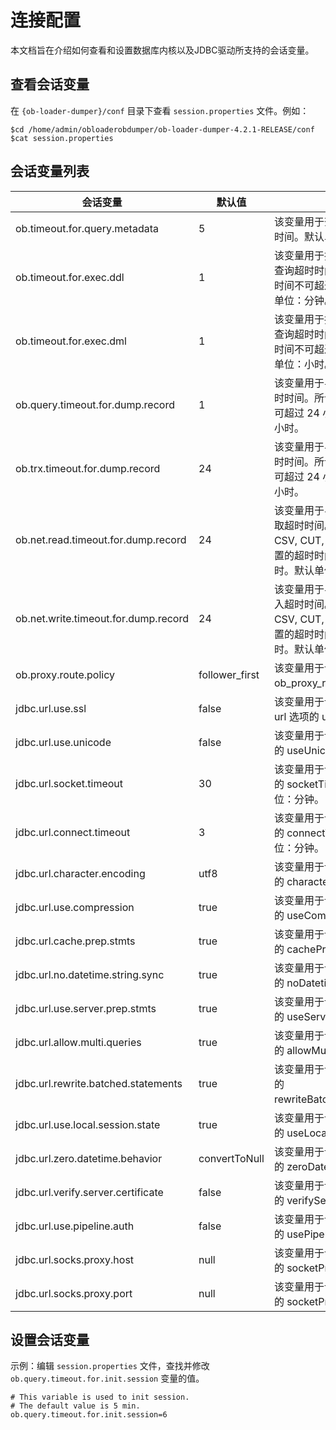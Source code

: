 # 连接配置

本文档旨在介绍如何查看和设置数据库内核以及JDBC驱动所支持的会话变量。

## 查看会话变量

在 `{ob-loader-dumper}/conf` 目录下查看 `session.properties` 文件。例如：

```shell
$cd /home/admin/obloaderobdumper/ob-loader-dumper-4.2.1-RELEASE/conf
$cat session.properties
```

## 会话变量列表

|         会话变量    |  默认值   |  说明 |
|-----------------|---------|---------|
| ob.timeout.for.query.metadata   | 5 | 该变量用于查询元数据的超时时间。默认单位：分钟。         |
|  ob.timeout.for.exec.ddl  | 1 | 该变量用于执行 DDL 语句的查询超时时间。所设置的超时时间不可超过 60 分钟。默认单位：分钟。         |
|  ob.timeout.for.exec.dml  | 1 | 该变量用于执行 DML 语句的查询超时时间。所设置的超时时间不可超过 24 小时。默认单位：小时。         |
|  ob.query.timeout.for.dump.record  | 1 | 该变量用于导出记录的查询超时时间。所设置的超时时间不可超过 24 小时。默认单位：小时。         |
| ob.trx.timeout.for.dump.record | 24 | 该变量用于导出记录的事务超时时间。所设置的超时时间不可超过 24 小时。 默认单位：小时。       |
| ob.net.read.timeout.for.dump.record| 24 | 该变量用于导出记录的网络读取超时时间。该记录支持 CSV, CUT, SQL 格式。所设置的超时时间不可超过 24 小时。默认单位：小时。       |
| ob.net.write.timeout.for.dump.record| 24 | 该变量用于导出记录的网络写入超时时间。该记录支持 CSV, CUT, SQL 格式。所设置的超时时间不可超过 24 小时。默认单位：小时。       |
| ob.proxy.route.policy | follower_first | 该变量用于设置会话变量 ob_proxy_route_policy。 |
| jdbc.url.use.ssl | false | 该变量用于设置会话变量 jdbc url 选项的 use.ssl。 |
| jdbc.url.use.unicode | false | 该变量用于设置 jdbc url 选项的 useUnicode。       |
|jdbc.url.socket.timeout | 30 | 该变量用于设置 jdbc url 选项的 socketTimeout。 默认单位：分钟。       |
|  jdbc.url.connect.timeout| 3 | 该变量用于设置 jdbc url 选项的 connectTimeout。 默认单位：分钟。       |
| jdbc.url.character.encoding | utf8 | 该变量用于设置 jdbc url 选项的 characterEncoding。       |
|jdbc.url.use.compression  | true | 该变量用于设置 jdbc url 选项的 useCompression。      |
|jdbc.url.cache.prep.stmts|true|该变量用于设置 jdbc url 选项的 cachePrepStmts。|
|jdbc.url.no.datetime.string.sync|true|该变量用于设置 jdbc url 选项的 noDatetimeStringSync。|
|jdbc.url.use.server.prep.stmts|true|该变量用于设置 jdbc url 选项的 useServerPrepStmts。|
|jdbc.url.allow.multi.queries|true|该变量用于设置 jdbc url 选项的 allowMultiQueries。|
|jdbc.url.rewrite.batched.statements|true|该变量用于设置 jdbc url 选项的 rewriteBatchedStatements。|
|jdbc.url.use.local.session.state|true|该变量用于设置 jdbc url 选项的 useLocalSessionState。|
|jdbc.url.zero.datetime.behavior|convertToNull|该变量用于设置 jdbc url 选项的 zeroDateTimeBehavior。|
|jdbc.url.verify.server.certificate|false|该变量用于设置 jdbc url 选项的 verifyServerCertificate。|
|jdbc.url.use.pipeline.auth|false|该变量用于设置 jdbc url 选项的 usePipelineAuth。|
|jdbc.url.socks.proxy.host|null|该变量用于设置 jdbc url 选项的 socketProxyHost。|
|jdbc.url.socks.proxy.port|null|该变量用于设置 jdbc url 选项的 socketProxyPort。|

## 设置会话变量

示例：编辑 `session.properties` 文件，查找并修改 `ob.query.timeout.for.init.session` 变量的值。

```shell
# This variable is used to init session.
# The default value is 5 min.
ob.query.timeout.for.init.session=6
```